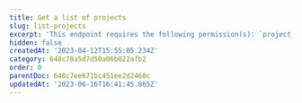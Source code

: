 ```yaml
---
title: Get a list of projects
slug: list-projects
excerpt: 'This endpoint requires the following permission(s): `project_configuration:projects:read`.'
hidden: false
createdAt: '2023-04-12T15:55:05.234Z'
category: 648c78a5d7d50a06b022afb2
order: 0
parentDoc: 648c7ee671bc451ee2d2460c
updatedAt: '2023-06-16T16:41:45.865Z'
---
```

